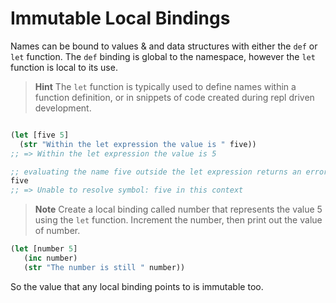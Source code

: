 # Immutable Local Bindings

Names can be bound to values & and data structures with either the `def` or `let` function.  The `def` binding is global to the namespace, however the `let` function is local to its use.

> **Hint** The `let` function is typically used to define names within a function definition, or in snippets of code created during repl driven development.

```clojure

(let [five 5]
  (str "Within the let expression the value is " five))
;; => Within the let expression the value is 5

;; evaluating the name five outside the let expression returns an error
five
;; => Unable to resolve symbol: five in this context
```

> **Note** Create a local binding called number that represents the value 5 using the `let` function. Increment the number, then print out the value of number.

<!--sec data-title="Reveal answer" data-id="answer001" data-collapse=true ces-->
```clojure
(let [number 5]
   (inc number)
   (str "The number is still " number))
```

So the value that any local binding points to is immutable too.
<!--endsec-->
